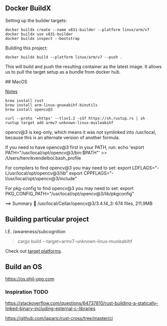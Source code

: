 ## Docker BuildX


Setting up the builder targets:

```
docker buildx create --name v831-builder --platform linux/arm/v7
docker buildx use v831-builder
docker buildx inspect --bootstrap
```

Building this project:

```
docker buildx build --platform linux/arm/v7 --push .
```

This will build and push the resulting container as the latest image. It allows us to pull the target setup as a bundle from docker hub.






## MacOS

[Notes](https://jakewharton.com/cross-compiling-static-rust-binaries-in-docker-for-raspberry-pi/)

```
brew install rust
brew install arm-linux-gnueabihf-binutils
brew install opencv@3
```

```
curl --proto '=https' --tlsv1.2 -sSf https://sh.rustup.rs | sh
rustup target add armv7-unknown-linux-musleabihf
```

opencv@3 is keg-only, which means it was not symlinked into /usr/local,
because this is an alternate version of another formula.

If you need to have opencv@3 first in your PATH, run:
  echo 'export PATH="/usr/local/opt/opencv@3/bin:$PATH"' >> /Users/henrikvendelbo/.bash_profile

For compilers to find opencv@3 you may need to set:
  export LDFLAGS="-L/usr/local/opt/opencv@3/lib"
  export CPPFLAGS="-I/usr/local/opt/opencv@3/include"

For pkg-config to find opencv@3 you may need to set:
  export PKG_CONFIG_PATH="/usr/local/opt/opencv@3/lib/pkgconfig"

==> Summary
🍺  /usr/local/Cellar/opencv@3/3.4.14_3: 674 files, 211.9MB


## Building particular project

I.E. /awareness/subcognition

> cargo build --target=armv7-unknown-linux-musleabihf

Check out [target platforms](https://rust-lang.github.io/rustup-components-history/armv7-unknown-linux-gnueabihf.html).


## Build an OS

https://os.phil-opp.com



### Inspiration TODO

https://stackoverflow.com/questions/64737810/rust-building-a-statically-linked-binary-including-external-c-libraries

https://github.com/japaric/rust-cross/tree/master/ci
